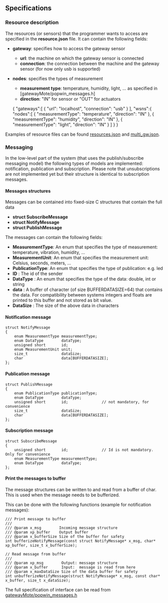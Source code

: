 
Specifications
--------------
### Resource description
The resources (or sensors) that the programmer wants to access are specified in the **resource.json** file. It can contain the following fields:
- **gateway**: specifies how to access the gateway sensor
	- **url**: the machine on which the gateway sensor is connected
	- **connection**: the connection between the machine and the gateway sensor (for now only usb is supported)
- **nodes**: specifies the types of measurement
	- **measurement type**: temperature, humidity, light, ... as specified in [gatewayMote/popwin_messages.h]
	- **direction**: "IN" for sensor or "OUT" for actuators


	{
		"gateways":[
			{
				"url": "localhost",
				"connection": "usb"
			}
		],
		"wsns":{
			"nodes":[
				{
					"measurementType": "temperature",
					"direction":   "IN"
				},
				{
					"measurementType": "humidity",
					"direction":   "IN"
				},
				{
					"measurementType": "light",
					"direction":   "IN"
				}
			]
		}
	}

Examples of resource files can be found [resources.json](here) and [multi_gw.json](here).


### Messaging
In the low-level part of the system (that uses the publish/subscribe messaging model) the following types of models are implemented: notification, publication and subscription. Please note that unsubscriptions are not implemented yet but their structure is identical to subscription messages.

#### Messages structures
Messages can be contained into fixed-size C structures that contain the full data

- **struct SubscribeMessage**
- **struct NotifyMessage**
- **struct PublishMessage**

The messages can contain the following fields:
- **MeasurementType**: An enum that specifies the type of measurement: temperature, vibration, humidity, ...
- **MeasurementUnit**: An enum that specifies the measurement unit: Celsius, seconds, meters, ...
- **PublicationType**: An enum that specifies the type of publication: e.g. led
- **ID**             : The id of the sender
- **DataType**       : An enum that specifies the type of the data: double, int or string
- **data**           : A buffer of character (of size BUFFERDATASIZE=64) that contains the data. For compatibility between systems integers and floats are printed to this buffer and not stored as bit value.
- **DataSize**       : The size of the above data in characters

#### Notification message

	struct NotifyMessage
	{
		enum MeasurementType measurementType;
		enum DataType        dataType;
		unsigned short       id;
		enum MeasurementUnit unit;
		size_t               dataSize;
		char                 data[BUFFERDATASIZE];
	};

#### Publication message

	struct PublishMessage
	{
		enum PublicationType publicationType;
		enum DataType        dataType;
		unsigned short       id;               // not mandatory, for convenience
		size_t               dataSize;
		char                 data[BUFFERDATASIZE];
	};


#### Subscription message

	struct SubscribeMessage
	{
		unsigned short       id;               // Id is not mandatory. Only for convenience
		enum MeasurementType measurementType;
		enum DataType        dataType;
	};

#### Print the messages to buffer
The message structures can be written to and read from a buffer of char. This is used when the message needs to be bufferized.

This can be done with the following functions (example for notification messages):

	/// Print message to buffer
	///
	/// @param x_msg        Incoming message structure
	/// @param xp_buffer    Output buffer
	/// @param x_bufferSize Size of the buffer for safety
	int bufferizeNotifyMessage(const struct NotifyMessage* x_msg, char* xp_buffer, size_t x_bufferSize);

	// Read message from buffer
	/// 
	/// @param xp_msg        Output: message structure
	/// @param x_buffer      Input:  message is read from here
	/// @param x_maxDataSize Size of the data buffer for safety
	int unbufferizeNotifyMessage(struct NotifyMessage* x_msg, const char* x_buffer, size_t x_dataSize);

The full specification of interface can be read from [gatewayMote/popwin_messages.h](here)

